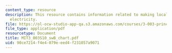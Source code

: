 ```yaml
---
content_type: resource
description: This resource contains information related to making local solar powered
  electricity.
file: https://ol-ocw-studio-app-qa.s3.amazonaws.com/courses/3-003-principles-of-engineering-practice-spring-2010/90ce7214f4e4079eeed4f231057a9071_MIT3_003S10_swB_chart.pdf
file_type: application/pdf
resourcetype: Document
title: MIT3_003S10_swB_chart.pdf
uid: 90ce7214-f4e4-079e-eed4-f231057a9071
---
```

